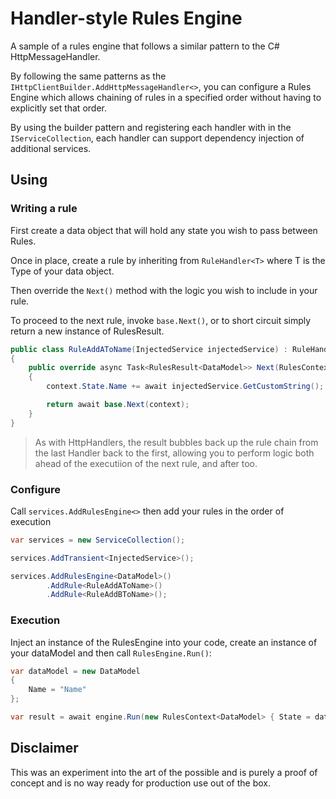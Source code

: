 # Handler-style Rules Engine

A sample of a rules engine that follows a similar pattern to the C# HttpMessageHandler. 

By following the same patterns as the `IHttpClientBuilder.AddHttpMessageHandler<>`, you can configure a Rules Engine which allows chaining of rules in a specified order without having to explicitly set that order.

By using the builder pattern and registering each handler with in the `IServiceCollection`, each handler can support dependency injection of additional services.

## Using

### Writing a rule

First create a data object that will hold any state you wish to pass between Rules.

Once in place, create a rule by inheriting from `RuleHandler<T>` where T is the Type of your data object.

Then override the `Next()` method with the logic you wish to include in your rule. 

To proceed to the next rule, invoke `base.Next()`, or to short circuit simply return a new instance of RulesResult.

```csharp
public class RuleAddAToName(InjectedService injectedService) : RuleHandler<DataModel>
{
    public override async Task<RulesResult<DataModel>> Next(RulesContext<DataModel> context)
    {
        context.State.Name += await injectedService.GetCustomString();

        return await base.Next(context);
    }
}
```

> As with HttpHandlers, the result bubbles back up the rule chain from the last Handler back to the first, allowing you to perform logic both ahead of the executiion of the next rule, and after too.

### Configure

Call `services.AddRulesEngine<>` then add your rules in the order of execution

``` csharp
var services = new ServiceCollection();

services.AddTransient<InjectedService>();

services.AddRulesEngine<DataModel>()
        .AddRule<RuleAddAToName>()
        .AddRule<RuleAddBToName>();
```

### Execution

Inject an instance of the RulesEngine into your code, create an instance of your dataModel and then call `RulesEngine.Run()`:

```csharp
var dataModel = new DataModel
{
    Name = "Name"
};

var result = await engine.Run(new RulesContext<DataModel> { State = dataModel });
```

## Disclaimer

This was an experiment into the art of the possible and is purely a proof of concept and is no way ready for production use out of the box. 
